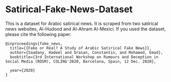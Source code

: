 # Satirical-Fake-News-Dataset

This is a dataset for Arabic satirical news. It is scraped from two satirical news websites, Al-Hudood and Al-Ahram Al-Mexici. If you used the dataset, please cite the following paper:




    @inproceedings{fake_news,
      title={{Fake or Real? A Study of Arabic Satirical Fake News}},
      author={Saadany, Hadeel and Orasan, Constantin, and Mohamed, Emad},
      booktitle={3rd International Workshop on Rumours and Deception in Social Media (RDSM), COLING'2020, Barcelona, Spain, 12 Dec. 2020},

      year={2020}
    }
